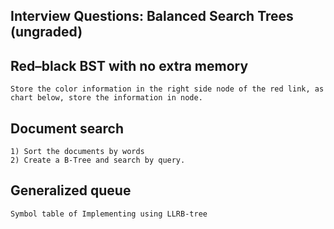 ## Interview Questions: Balanced Search Trees (ungraded)

## Red–black BST with no extra memory
```
Store the color information in the right side node of the red link, as chart below, store the information in node.
```

## Document search
```
1) Sort the documents by words
2) Create a B-Tree and search by query.
```

## Generalized queue 
```
Symbol table of Implementing using LLRB-tree
```